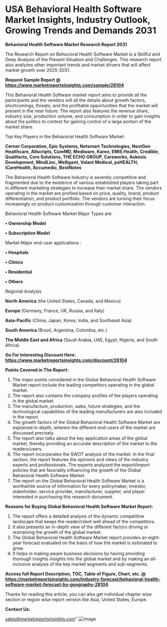 # USA Behavioral Health Software Market Insights, Industry Outlook, Growing Trends and Demands 2031

<strong>Behavioral Health Software Market Research Report 2031</strong>

The Research Report on Behavioral Health Software Market is a Skillful and Deep Analysis of the Present Situation and Challenges. This research report also analyzes other important trends and market drivers that will affect market growth over 2025-2031.

<strong>Request Sample Report @ <a href=https://www.marketreportsinsights.com/sample/28104>https://www.marketreportsinsights.com/sample/28104</a></strong>

This Behavioral Health Software market report aims to provide all the participants and the vendors will all the details about growth factors, shortcomings, threats, and the profitable opportunities that the market will present in the near future. The report also features the revenue share, industry size, production volume, and consumption in order to gain insights about the politics to contest for gaining control of a large portion of the market share.

Top Key Players in the Behavioral Health Software Market:

<strong>Cerner Corporation, Epic Systems, Netsmart Technologies, NextGen Healthcare, Allscripts, CureMD, Mediware, Kareo, EMIS Health, Credible, Qualifacts, Core Solutions, THE ECHO GROUP, Careworks, Askesis Development, MindLinc, Welligent, Valant Medical, psHEALTH, iCareHealth, Accumedic, BestNotes</strong>

The Behavioral Health Software Industry is severely competitive and fragmented due to the existence of various established players taking part in different marketing strategies to increase their market share. The vendors operating in the market are profiled based on price, quality, brand, product differentiation, and product portfolio. The vendors are turning their focus increasingly on product customization through customer interaction.

Behavioral Health Software Market Major Types are:

<strong>• Ownership Model

• Subscription Model</strong>

Market Major end-user applications :

<strong>• Hospitals

• Clinics

• Residential

• Others</strong>

Regional Analysis

</u><strong><b>North America</b></strong> (the United States, Canada, and Mexico)

<strong><b>Europe </b></strong>(Germany, France, UK, Russia, and Italy)

<strong><b>Asia-Pacific</b></strong> (China, Japan, Korea, India, and Southeast Asia)

<strong><b>South America</b></strong> (Brazil, Argentina, Colombia, etc.)

<strong><b>The Middle East and Africa</b></strong> (Saudi Arabia, UAE, Egypt, Nigeria, and South Africa)

<strong>Go For Interesting Discount Here: <a href=https://www.marketreportsinsights.com/discount/28104>https://www.marketreportsinsights.com/discount/28104</a></strong>

<strong>Points Covered in The Report:</strong>
<ol>
  <li>The major points considered in the Global Behavioral Health Software Market report include the leading competitors operating in the global market.</li>
  <li>The report also contains the company profiles of the players operating in the global market.</li>
  <li>The manufacture, production, sales, future strategies, and the technological capabilities of the leading manufacturers are also included in the report.</li>
  <li>The growth factors of the Global Behavioral Health Software Market are explained in-depth, wherein the different end-users of the market are discussed precisely.</li>
  <li>The report also talks about the key application areas of the global market, thereby providing an accurate description of the market to the readers/users.</li>
  <li>The report incorporates the SWOT analysis of the market. In the final section, the report features the opinions and views of the industry experts and professionals. The experts analyzed the export/import policies that are favorably influencing the growth of the Global Behavioral Health Software Market.</li>
  <li>The report on the Global Behavioral Health Software Market is a worthwhile source of information for every policymaker, investor, stakeholder, service provider, manufacturer, supplier, and player interested in purchasing this research document.</li>
</ol>
<strong>Reasons for Buying Global Behavioral Health Software Market Report:</strong>

<ol>
  <li>The report offers a detailed analysis of the dynamic competitive landscape that keeps the reader/client well ahead of the competitors.</li>
  <li>It also presents an in-depth view of the different factors driving or restraining the growth of the global market.</li>
  <li>The Global Behavioral Health Software Market report provides an eight-year forecast evaluated on the basis of how the market is estimated to grow.</li>
  <li>It helps in making aware business decisions by having providing thorough insights insights into the global market and by making an all-inclusive analysis of the key market segments and sub-segments.</li>
</ol>
<strong>Access full Report Description, TOC, Table of Figure, Chart, etc. @ <a href=https://marketreportsinsights.com/industry-forecast/behavioral-health-software-market-forecast-by-geography-28104>https://marketreportsinsights.com/industry-forecast/behavioral-health-software-market-forecast-by-geography-28104</a></strong>


Thanks for reading this article; you can also get individual chapter wise section or region wise report version like Asia, United States, Europe.

<strong>Contact Us:</strong>

sales@marketreportsinsights.com"
![image](https://github.com/user-attachments/assets/62d9cc8b-d87d-4b3e-8738-4752492f5bf9)
